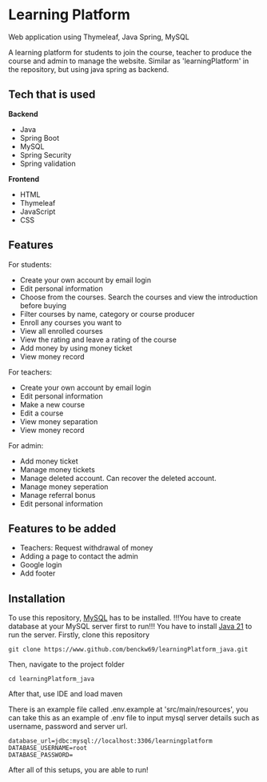 # Learning Platform
Web application using Thymeleaf, Java Spring, MySQL

A learning platform for students to join the course, teacher to produce the course and admin to manage the website.
Similar as 'learningPlatform' in the repository, but using java spring as backend.

## Tech that is used
**Backend**
- Java
- Spring Boot
- MySQL
- Spring Security
- Spring validation

**Frontend**
- HTML
- Thymeleaf
- JavaScript
- CSS

## Features
For students:
* Create your own account by email login
* Edit personal information
* Choose from the courses.  Search the courses and view the introduction before buying
* Filter courses by name, category or course producer
* Enroll any courses you want to
* View all enrolled courses
* View the rating and leave a rating of the course
* Add money by using money ticket
* View money record

For teachers:
* Create your own account by email login
* Edit personal information
* Make a new course
* Edit a course
* View money separation
* View money record

For admin:
* Add money ticket
* Manage money tickets
* Manage deleted account.  Can recover the deleted account.
* Manage money seperation
* Manage referral bonus
* Edit personal information

## Features to be added
* Teachers: Request withdrawal of money
* Adding a page to contact the admin
* Google login
* Add footer

## Installation
To use this repository, [MySQL](https://dev.mysql.com/downloads/mysql/) has to be installed.
!!!You have to create database at your MySQL server first to run!!!
You have to install [Java 21](https://www.oracle.com/hk/java/technologies/downloads/#java21) to run the server.
Firstly, clone this repository
```
git clone https://www.github.com/benckw69/learningPlatform_java.git
```
Then, navigate to the project folder
```
cd learningPlatform_java 
```
After that, use IDE and load maven

There is an example file called .env.example at 'src/main/resources', you can take this as an example of .env file to input mysql server details such as username, password and server url.
```
database_url=jdbc:mysql://localhost:3306/learningplatform
DATABASE_USERNAME=root
DATABASE_PASSWORD=
```
After all of this setups, you are able to run!

